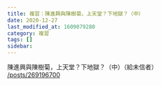 ```yaml
---
title: 複習：陳進興與陳樹菊，上天堂？下地獄？（中）
date: 2020-12-27
last_modified_at: 1609079280
category: 複習
tags: []
sidebar: 
---
```


<div>
<div>陳進興與陳樹菊，上天堂？下地獄？（中）（給未信者）</div>
<div><a href="/posts/269196700" target="_blank">/posts/269196700</a></div>
</div>
<div> </div>
